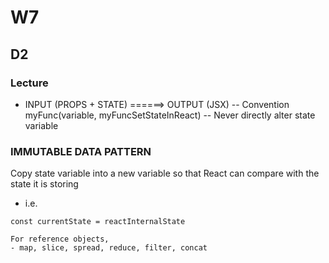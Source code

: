 # W7
## D2
### Lecture
- INPUT (PROPS + STATE) ======> OUTPUT (JSX)
-- Convention myFunc(variable, myFuncSetStateInReact)
-- Never directly alter state variable

### IMMUTABLE DATA PATTERN
Copy state variable into a new variable so that React can compare with the state it is storing
- i.e.
```reactInteralState = [1,2,3];
const currentState = reactInternalState

For reference objects,
- map, slice, spread, reduce, filter, concat
